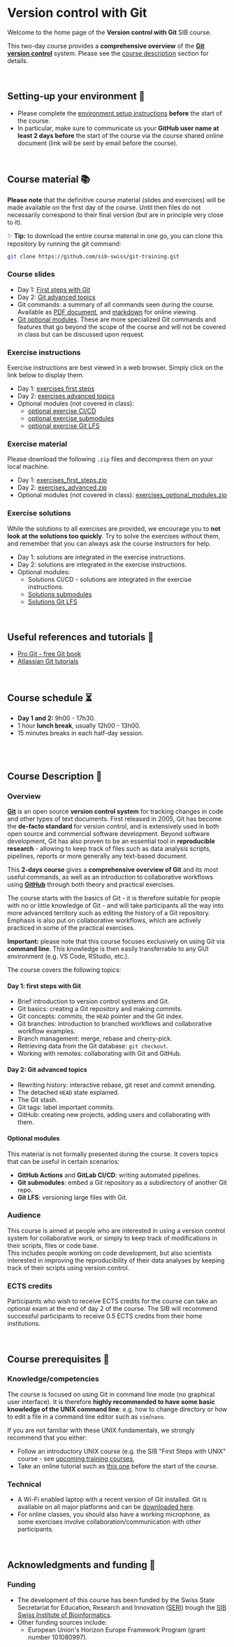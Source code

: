 # Version control with Git

Welcome to the home page of the **Version control with Git** SIB course.

This two-day course provides a **comprehensive overview** of the
**[Git version control](https://git-scm.com)** system. Please see the
[course description](#course-description-) section for details.

<br>

## Setting-up your environment 🐣

* Please complete the [environment setup instructions](doc/environment_setup.md)
  **before** the start of the course.  
* In particular, make sure to communicate us your
  **GitHub user name at least 2 days before** the start of the course via
  the course shared online document (link will be sent by email before the
  course).

<br>

## Course material 📚

**Please note** that the definitive course material (slides and exercises)
will be made available on the first day of the course. Until then files do not
necessarily correspond to their final version (but are in principle very close
to it).

✨ **Tip:** to download the entire course material in one go, you can clone
this repository by running the git command:

```sh
git clone https://github.com/sib-swiss/git-training.git
```

### Course slides

* Day 1: [First steps with Git](slides/slides_git_first_steps.pdf)
* Day 2: [Git advanced topics](slides/slides_git_advanced_topics.pdf)
* Git commands: a summary of all commands seen during the course. Available
  as [PDF document](doc/git_command_summary.pdf),
  and [markdown](doc/git_command_summary.md) for online viewing.
* [Git optional modules](slides/slides_git_optional_modules.pdf). These are
  more specialized Git commands and features that go beyond the scope of the
  course and will not be covered in class but can be discussed upon request.

### Exercise instructions

Exercise instructions are best viewed in a web browser. Simply click on the
link below to display them.

* Day 1: [exercises first steps](exercises/exercises_first_steps.md)
* Day 2: [exercises advanced topics](exercises/exercises_advanced_topics.md)
* Optional modules (not covered in class):
  * [optional exercise CI/CD](exercises/exercises_optional_cicd.md)
  * [optional exercise submodules](exercises/exercises_optional_submodules.md)
  * [optional exercise Git LFS](exercises/exercises_optional_LFS.md)

### Exercise material

Please download the following `.zip` files and decompress them on your local
machine.

* Day 1: [exercises_first_steps.zip](exercises/exercises_first_steps.zip)
* Day 2: [exercises_advanced.zip](exercises/exercises_advanced.zip)
* Optional modules (not covered in class):
  [exercises_optional_modules.zip](exercises/exercises_optional_modules.zip)

### Exercise solutions

While the solutions to all exercises are provided, we encourage you
to **not look at the solutions too quickly**. Try to solve the exercises
without them, and remember that you can always ask the course instructors
for help.

* Day 1: solutions are integrated in the exercise instructions.
* Day 2: solutions are integrated in the exercise instructions.
* Optional modules:
  * Solutions CI/CD - solutions are integrated in the exercise instructions.
  * [Solutions submodules](exercises/solutions_optional_submodules.md)
  * [Solutions Git LFS](exercises/solutions_optional_LFS.md)

<br>

## Useful references and tutorials 🔮

* [Pro Git - free Git book](https://git-scm.com/book/en/v2)
* [Atlassian Git tutorials](https://www.atlassian.com/git/tutorials)

<br>

## Course schedule ⏳

* **Day 1 and 2:** 9h00 - 17h30.
* 1 hour **lunch break**, usually 12h00 - 13h00.
* 15 minutes breaks in each half-day session.

<br>
<br>

## Course Description 🦉

### Overview

[**Git**](https://git-scm.com) is an open source **version control system** for
tracking changes in code and other types of text documents. First released in
2005, Git has become the **de-facto standard** for version control, and is
extensively used in both open source and commercial software development.
Beyond software development, Git has also proven to be an essential tool in
**reproducible research** - allowing to keep track of files such as data
analysis scripts, pipelines, reports or more generally any text-based document.

This **2-days course** gives a **comprehensive overview of Git** and its most
useful commands, as well as an introduction to collaborative workflows using
[**GitHub**](https://github.com) through both theory and practical exercises.

The course starts with the basics of Git - it is therefore suitable for people
with no or little knowledge of Git - and will take participants all the way
into more advanced territory such as editing the history of a Git repository.
Emphasis is also put on collaborative workflows, which are actively practiced
in some of the practical exercises.

**Important:** please note that this course focuses exclusively on using Git
via **command line**. This knowledge is then easily transferrable to any GUI
environment (e.g. VS Code, RStudio, etc.).

The course covers the following topics:

#### Day 1: first steps with Git

* Brief introduction to version control systems and Git.
* Git basics: creating a Git repository and making commits.
* Git concepts: commits, the `HEAD` pointer and the Git index.
* Git branches: introduction to branched workflows and collaborative
  workflow examples.
* Branch management: merge, rebase and cherry-pick.
* Retrieving data from the Git database: `git checkout`.
* Working with remotes: collaborating with Git and GitHub.

#### Day 2: Git advanced topics

* Rewriting history: interactive rebase, git reset and commit amending.
* The detached `HEAD` state explained.
* The Git stash.
* Git tags: label important commits.
* GitHub: creating new projects, adding users and collaborating with them.

#### Optional modules

This material is not formally presented during the course. It covers topics
that can be useful in certain scenarios:

* **GitHub Actions** and **GitLab CI/CD**: writing automated pipelines.
* **Git submodules**: embed a Git repository as a subdirectory of another Git
  repo.
* **Git LFS**: versioning large files with Git.

### Audience

This course is aimed at people who are interested in using a version control
system for collaborative work, or simply to keep track of modifications in
their scripts, files or code base.  
This includes people working on code development, but also scientists
interested in improving the reproducibility of their data analyses by keeping
track of their scripts using version control.

### ECTS credits

Participants who wish to receive ECTS credits for the course can take an
optional exam at the end of day 2 of the course. The SIB will recommend
successful participants to receive 0.5 ECTS credits from their home
institutions.

<br>

## Course prerequisites 🌅

### Knowledge/competencies

The course is focused on using Git in command line mode (no graphical user
interface). It is therefore
**highly recommended to have some basic knowledge of the UNIX command line**:
e.g. how to change directory or how to edit a file in a command line editor
such as `vim`/`nano`.

If you are not familiar with these UNIX fundamentals, we strongly recommend
that you either:

* Follow an introductory UNIX course (e.g. the SIB "First Steps with UNIX"
  course - see [upcoming training courses](https://www.sib.swiss/training/upcoming-training-courses),
* Take an online tutorial such as
  [this one](https://edu.sib.swiss/pluginfile.php/2878/mod_resource/content/4/couselab-html/content.html)
  before the start of the course.

### Technical

* A Wi-Fi enabled laptop with a recent version of Git installed. Git is
  available on all major platforms and can be
  [downloaded here](https://git-scm.com/download).
* For online classes, you should also have a working microphone, as some
  exercises involve collaboration/communication with other participants.

<br>

## Acknowledgments and funding 💸

### Funding

* The development of this course has been funded by the Swiss State Secretariat
  for Education, Research and Innovation
  ([SERI](https://www.sbfi.admin.ch/sbfi/en/home.html)) trough the
  [SIB Swiss Institute of Bioinformatics](https://www.sib.swiss).
* Other funding sources include:
  * European Union's Horizon Europe Framework Program (grant number 101080997).
